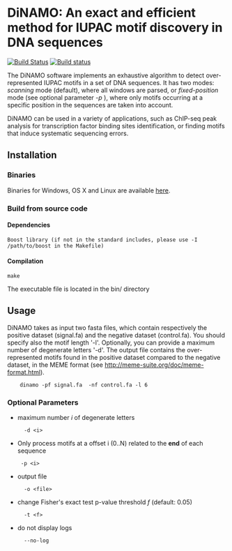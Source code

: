 
# DiNAMO: An exact and efficient method for IUPAC motif discovery in DNA sequences

[![Build Status](https://travis-ci.org/bonsai-team/DiNAMO.svg?branch=master)](https://travis-ci.org/bonsai-team/DiNAMO) [![Build status](https://ci.appveyor.com/api/projects/status/a9powubl5mqeigvt/branch/master?svg=true)](https://ci.appveyor.com/project/chadisaad/dinamo/branch/master)

The DiNAMO software implements an exhaustive algorithm to detect over-represented IUPAC motifs in a set of DNA sequences. It has two modes: *scanning* mode (default), where all windows are parsed, or *fixed-position* mode (see optional parameter *-p* ), where only motifs occurring at a specific position in the sequences are taken into account.  

DiNAMO can be used in a variety of applications, such as ChIP-seq peak analysis for transcription factor binding sites identification, or finding motifs that induce systematic sequencing errors.

## Installation

### Binaries
Binaries for Windows, OS X and Linux are available [here](https://github.com/bonsai-team/DiNAMO/releases).

### Build from source code
#### Dependencies

    Boost library (if not in the standard includes, please use -I /path/to/boost in the Makefile)


#### Compilation
    make

The executable file is located in the bin/ directory

## Usage

DiNAMO takes as input two fasta files, which contain respectively the positive dataset (signal.fa) and the negative dataset (control.fa). You should specify also the motif length '-l'. Optionally, you can provide a maximum number of degenerate letters '-d'. The output file contains the over-represented motifs found in the positive dataset compared to the negative dataset, in the MEME format (see http://meme-suite.org/doc/meme-format.html).

        dinamo -pf signal.fa  -nf control.fa -l 6

### Optional Parameters


* maximum number *i* of degenerate letters

        -d <i>

*  Only process motifs at a offset i (0..N)  related to the **end** of each sequence

        -p <i>

* output file

        -o <file>

* change Fisher's exact test p-value threshold *f* (default: 0.05)

        -t <f>

* do not display logs

        --no-log
